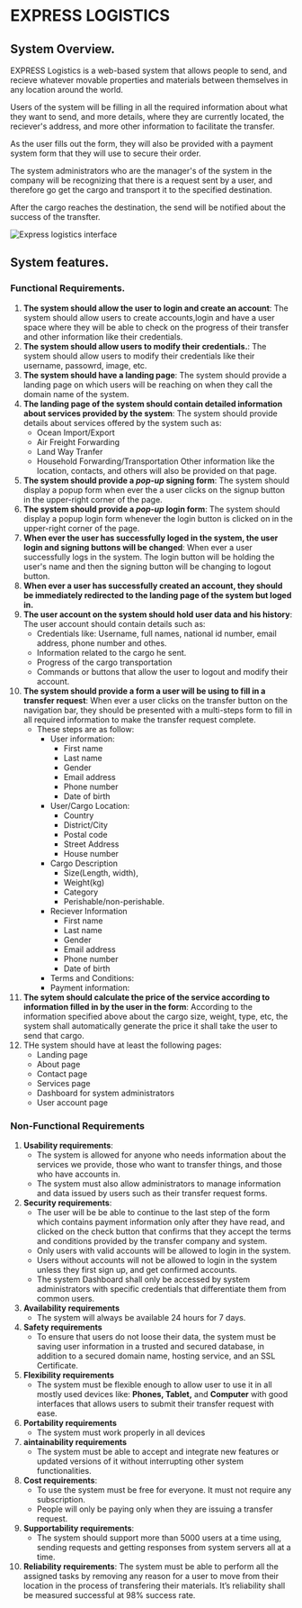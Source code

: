 # EXPRESS LOGISTICS
## System Overview.

EXPRESS Logistics is a web-based system that allows people to send, and recieve whatever movable properties and materials between themselves in any location around the world.

Users of the system will be filling in all the required information about what they want to send, and more details, where they are currently located, the reciever's address, and more other information to facilitate the transfer.

As the user fills out the form, they will also be provided with a payment system form that they will use to secure their order.

The system administrators who are the manager's of the system in the company will be recognizing that there is a request sent by a user, and therefore go get the cargo and transport it to the specified destination.

After the cargo reaches the destination, the send will be notified about the success of the transfter.

![Express logistics interface](https://www.google.com/imgres?imgurl=https%3A%2F%2Fkrify.co%2Fwp-content%2Fuploads%2F2018%2F11%2FLogistics-website-design-and-development.jpg&imgrefurl=https%3A%2F%2Fkrify.co%2Flogistics-website-design-development-company-india%2F&tbnid=5U8qRthKe9FtkM&vet=12ahUKEwir9LGj2pv3AhUEXxoKHe1WCfUQMygQegUIARDaAQ..i&docid=6umnlUtC3ynYFM&w=1024&h=500&q=logistics%20website%20design&ved=2ahUKEwir9LGj2pv3AhUEXxoKHe1WCfUQMygQegUIARDaAQ)

## System features. 

### Functional Requirements.
1. **The system should allow the user to login and create an account**: The system should allow users to create accounts,login and have a user space where they will be able to check on the progress of their transfer and other information like their credentials.
2. **The system should allow users to modify their credentials.**: The system should allow users to modify their credentials like their username, passowrd, image, etc.
3. **The system should have a landing page**: The system should provide a landing page on which users will be reaching on when they call the domain name of the system. 
4. **The landing page of the system should contain detailed information about services provided by the system**: The system should provide details about services offered by the system such as: 
	* Ocean Import/Export
	* Air Freight Forwarding
	* Land Way Tranfer
	* Household Forwarding/Transportation
	Other information like the location, contacts, and others will also be provided on that page.
5. **The system should provide a ***pop-up*** signing form**: The system should display a popup form when ever the a user clicks on the signup button in the upper-right corner of the page.
6. **The system should provide a ***pop-up*** login form**: The system should display a popup login form whenever the login button is clicked on in the upper-right corner of the page.
7. **When ever the user has successfully loged in the system, the user login and signing buttons will be changed**: When ever a user successfully logs in the system. The login button will be holding the user's name and then the signing button will be changing to logout button.
8. **When ever a user has successfully created an account, they should be immediately redirected to the landing page of the system but loged in.**
9. **The user account on the system should hold user data and his history**: The user account should contain details such as:
	* Credentials like: Username, full names, national id number, email address, phone number and othes.
	* Information related to the cargo he sent.
	* Progress of the cargo transportation
	* Commands or buttons that allow the user to logout and modify their account.
10. **The system should provide a form a user will be using to fill in a transfer request**: When ever a user clicks on the transfer button on the navigation bar, they should be presented with a multi-steps form to fill in all required information to make the transfer request complete.
	* These steps are as follow:
		* User information:
			- First name
			- Last name 
			- Gender
			- Email address 
			- Phone number 
			- Date of birth
		* User/Cargo Location: 
			- Country 
			- District/City
			- Postal code 
			- Street Address 
			- House number
		* Cargo Description
			- Size(Length, width),
			- Weight(kg)
			- Category
			- Perishable/non-perishable.
		* Reciever Information
			- First name 
			- Last name
			- Gender 
			- Email address 
			- Phone number 
			- Date of birth 		
		* Terms and Conditions: 
		* Payment information:
11. **The sytem should calculate the price of the service according to information filled in by the user in the form**: According to the information specified above about the cargo size, weight, type, etc, the system shall automatically generate the price it shall take the user to send that cargo.
12. THe system should have at least the following pages:
	* Landing page
	* About page
	* Contact page
	* Services page
	* Dashboard for system administrators
	* User account page

### Non-Functional Requirements
1. **Usability requirements**:
	* The system is allowed for anyone who needs information about the services we provide, those who want to transfer things, and those who have accounts in.
	* The system must also allow administrators to manage information and data issued by users such as their transfer request forms. 
2. **Security requirements**: 
	* The user will be be able to continue to the last step of the form which contains payment information only after they have read, and clicked on the check button that confirms that they accept the terms and conditions provided by the transfer company and system.
	* Only users with valid accounts will be allowed to login in the system.
	* Users without accounts will not be allowed to login in the system unless they first sign up, and get confirmed accounts.
	* The system Dashboard shall only be accessed by system administrators with specific credentials that differentiate them from common users.
2. **Availability requirements**
	* The system will always be available 24 hours for 7 days.
3. **Safety requirements**
	* To ensure that users do not loose their data, the system must be saving user information in a trusted and secured database, in addition to a secured domain name, hosting service, and an SSL Certificate.
4. **Flexibility requirements**
	* The system must be flexible enough to allow user to use it in all mostly used devices like: __Phones, Tablet,__ and __Computer__ with good interfaces that allows users to submit their transfer request with ease.
5. **Portability requirements** 
	* The system must work properly in all devices
6. **aintainability requirements**
	* The system must be able to accept and integrate new features or updated
versions of it without interrupting other system functionalities. 
7. **Cost requirements**: 
	* To use the system must be free for everyone. It must not require any subscription.
	* People will only be paying only when they are issuing a transfer request.
8. **Supportability requirements**:
	* The system should support more than 5000 users at a time using, sending requests and getting responses from system servers all at a time.
9. **Reliability requirements**:
The system must be able to perform all the assigned tasks by removing any
reason for a user to move from their location in the process of transfering their materials. It’s reliability shall be measured successful at 98% success rate.
